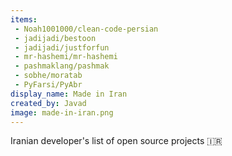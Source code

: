 ```yaml
---
items:
 - Noah1001000/clean-code-persian
 - jadijadi/bestoon
 - jadijadi/justforfun
 - mr-hashemi/mr-hashemi
 - pashmaklang/pashmak
 - sobhe/moratab
 - PyFarsi/PyAbr
display_name: Made in Iran
created_by: Javad
image: made-in-iran.png
---
```

Iranian developer's list of open source projects :iran:
